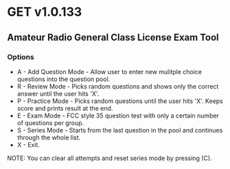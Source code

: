 # GET v1.0.133
## Amateur Radio General Class License Exam Tool

### Options

* A - Add Question Mode - Allow user to enter new mulitple choice questions into the question pool.
* R - Review Mode - Picks random questions and shows only the correct answer until the user hits 'X'.
* P - Practice Mode - Picks random questions until the user hits 'X'. Keeps score and prints result at the end.
* E - Exam Mode - FCC style 35 question test with only a certain number of questions per group.
* S - Series Mode - Starts from the last question in the pool and continues through the whole list.
* X - Exit.

NOTE: You can clear all attempts and reset series mode by pressing (C).



